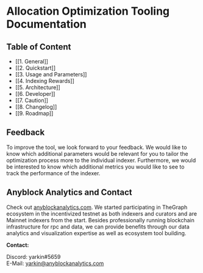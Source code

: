 # Allocation Optimization Tooling Documentation
## Table of Content

- [[1. General]]
- [[2. Quickstart]]
- [[3. Usage and Parameters]]
- [[4. Indexing Rewards]]
- [[5. Architecture]]
- [[6. Developer]]
- [[7. Caution]]
- [[8. Changelog]]
- [[9. Roadmap]]




## Feedback

To improve the tool, we look forward to your feedback. We would like to know which additional parameters would be relevant for you to tailor the optimization process more to the individual indexer. Furthermore, we would be interested to know which additional metrics you would like to see to track the performance of the indexer.
## Anyblock Analytics and Contact
Check out [anyblockanalytics.com](https://anyblockanalytics.com/). We started participating in TheGraph ecosystem in the incentivized testnet as both indexers and curators and are Mainnet indexers from the start. Besides professionally running blockchain infrastructure for rpc and data, we can provide benefits through our data analytics and visualization expertise as well as ecosystem tool building.

**Contact:**

Discord: yarkin#5659  
E-Mail: [yarkin@anyblockanalytics.com](mailto:yarkin@anyblockanalytics.com)